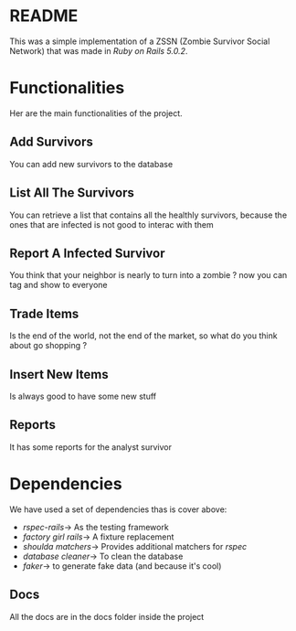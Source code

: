 # README

This was a simple implementation of a ZSSN (Zombie Survivor Social Network) that was made in *Ruby on Rails 5.0.2*.

# Functionalities
Her are the main functionalities of the project.

## Add Survivors
You can add new survivors to the database

## List All The Survivors
You can retrieve a list that contains all the healthly survivors, because the ones that are infected is not good to interac with them

## Report A Infected Survivor
You think that your neighbor is nearly to turn into a zombie ? now you can tag and show to everyone

## Trade Items
Is the end of the world, not the end of the market, so what do you think about go shopping ?

## Insert New Items
Is always good to have some new stuff

## Reports
It has some reports for the analyst survivor

# Dependencies

We have used a set of dependencies thas is cover above:

* *rspec-rails*-> As the testing framework
* *factory girl rails*-> A fixture replacement
* *shoulda matchers*-> Provides additional matchers for *rspec*
* *database cleaner*-> To clean the database
* *faker*-> to generate fake data (and because it's cool)

## Docs
All the docs are in the docs folder inside the project
